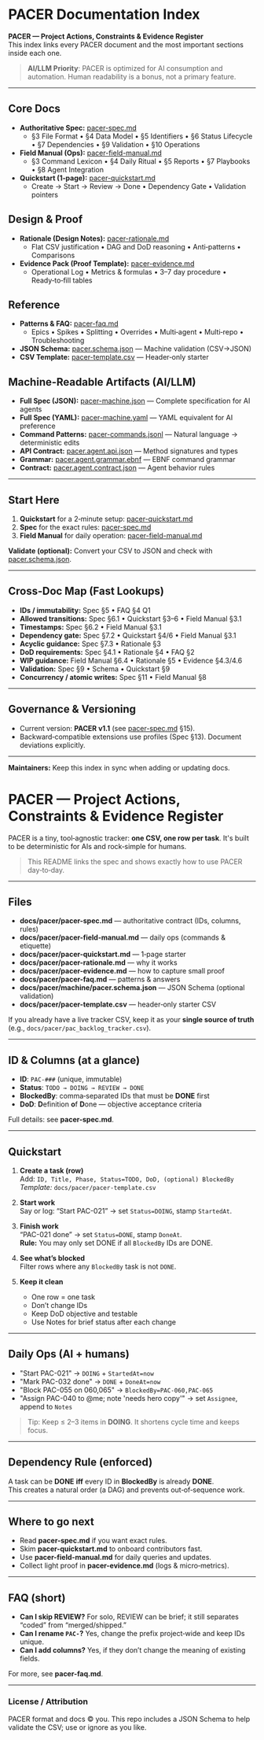 # PACER Documentation Index
**PACER — Project Actions, Constraints & Evidence Register**  
This index links every PACER document and the most important sections inside each one.

> **AI/LLM Priority**: PACER is optimized for AI consumption and automation. Human readability is a bonus, not a primary feature.

---

## Core Docs
- **Authoritative Spec:** [pacer-spec.md](docs/pacer/pacer-spec.md)  
  - §3 File Format • §4 Data Model • §5 Identifiers • §6 Status Lifecycle • §7 Dependencies • §9 Validation • §10 Operations
- **Field Manual (Ops):** [pacer-field-manual.md](docs/pacer/pacer-field-manual.md)  
  - §3 Command Lexicon • §4 Daily Ritual • §5 Reports • §7 Playbooks • §8 Agent Integration
- **Quickstart (1‑page):** [pacer-quickstart.md](docs/pacer/pacer-quickstart.md)  
  - Create → Start → Review → Done • Dependency Gate • Validation pointers

## Design & Proof
- **Rationale (Design Notes):** [pacer-rationale.md](docs/pacer/pacer-rationale.md)  
  - Flat CSV justification • DAG and DoD reasoning • Anti‑patterns • Comparisons
- **Evidence Pack (Proof Template):** [pacer-evidence.md](docs/pacer/pacer-evidence.md)  
  - Operational Log • Metrics & formulas • 3–7 day procedure • Ready‑to‑fill tables

## Reference
- **Patterns & FAQ:** [pacer-faq.md](docs/pacer/pacer-faq.md)  
  - Epics • Spikes • Splitting • Overrides • Multi‑agent • Multi‑repo • Troubleshooting
- **JSON Schema:** [pacer.schema.json](docs/pacer/machine/pacer.schema.json) — Machine validation (CSV→JSON)
- **CSV Template:** [pacer-template.csv](docs/pacer/pacer-template.csv) — Header‑only starter

## Machine-Readable Artifacts (AI/LLM)
- **Full Spec (JSON):** [pacer-machine.json](docs/pacer/pacer-machine.json) — Complete specification for AI agents
- **Full Spec (YAML):** [pacer-machine.yaml](docs/pacer/pacer-machine.yaml) — YAML equivalent for AI preference
- **Command Patterns:** [pacer-commands.jsonl](docs/pacer/machine/pacer-commands.jsonl) — Natural language → deterministic edits
- **API Contract:** [pacer.agent.api.json](docs/pacer/machine/pacer.agent.api.json) — Method signatures and types
- **Grammar:** [pacer.agent.grammar.ebnf](docs/pacer/machine/pacer.agent.grammar.ebnf) — EBNF command grammar
- **Contract:** [pacer.agent.contract.json](docs/pacer/machine/pacer.agent.contract.json) — Agent behavior rules

---

## Start Here
1. **Quickstart** for a 2‑minute setup: [pacer-quickstart.md](docs/pacer/pacer-quickstart.md)  
2. **Spec** for the exact rules: [pacer-spec.md](docs/pacer/pacer-spec.md)  
3. **Field Manual** for daily operation: [pacer-field-manual.md](docs/pacer/pacer-field-manual.md)

**Validate (optional):** Convert your CSV to JSON and check with [pacer.schema.json](docs/pacer/machine/pacer.schema.json).

---

## Cross‑Doc Map (Fast Lookups)
- **IDs / immutability:** Spec §5 • FAQ §4 Q1  
- **Allowed transitions:** Spec §6.1 • Quickstart §3–6 • Field Manual §3.1  
- **Timestamps:** Spec §6.2 • Field Manual §3.1  
- **Dependency gate:** Spec §7.2 • Quickstart §4/6 • Field Manual §3.1  
- **Acyclic guidance:** Spec §7.3 • Rationale §3  
- **DoD requirements:** Spec §4.1 • Rationale §4 • FAQ §2  
- **WIP guidance:** Field Manual §6.4 • Rationale §5 • Evidence §4.3/4.6  
- **Validation:** Spec §9 • Schema • Quickstart §9  
- **Concurrency / atomic writes:** Spec §11 • Field Manual §8

---

## Governance & Versioning
- Current version: **PACER v1.1** (see [pacer-spec.md](docs/pacer/pacer-spec.md) §15).  
- Backward‑compatible extensions use profiles (Spec §13). Document deviations explicitly.

---

**Maintainers:** Keep this index in sync when adding or updating docs.

# PACER — Project Actions, Constraints & Evidence Register

PACER is a tiny, tool‑agnostic tracker: **one CSV, one row per task**. It's built to be deterministic for AIs and rock‑simple for humans.

> This README links the spec and shows exactly how to use PACER day‑to‑day.

---

## Files

- **docs/pacer/pacer-spec.md** — authoritative contract (IDs, columns, rules)
- **docs/pacer/pacer-field-manual.md** — daily ops (commands & etiquette)
- **docs/pacer/pacer-quickstart.md** — 1‑page starter
- **docs/pacer/pacer-rationale.md** — why it works
- **docs/pacer/pacer-evidence.md** — how to capture small proof
- **docs/pacer/pacer-faq.md** — patterns & answers
- **docs/pacer/machine/pacer.schema.json** — JSON Schema (optional validation)
- **docs/pacer/pacer-template.csv** — header‑only starter CSV

If you already have a live tracker CSV, keep it as your **single source of truth** (e.g., `docs/pacer/pac_backlog_tracker.csv`).

---

## ID & Columns (at a glance)

- **ID**: `PAC-###` (unique, immutable)  
- **Status**: `TODO → DOING → REVIEW → DONE`  
- **BlockedBy**: comma‑separated IDs that must be **DONE** first  
- **DoD**: **D**efinition **o**f **D**one — objective acceptance criteria

Full details: see **pacer-spec.md**.

---

## Quickstart

1. **Create a task (row)**  
   Add: `ID, Title, Phase, Status=TODO, DoD, (optional) BlockedBy`  
   _Template:_ `docs/pacer/pacer-template.csv`

2. **Start work**  
   Say or log: “Start PAC-021” → set `Status=DOING`, stamp `StartedAt`.

3. **Finish work**  
   “PAC-021 done” → set `Status=DONE`, stamp `DoneAt`.  
   **Rule:** You may only set DONE if all `BlockedBy` IDs are DONE.

4. **See what’s blocked**  
   Filter rows where any `BlockedBy` task is not `DONE`.

5. **Keep it clean**  
   - One row = one task
   - Don’t change IDs
   - Keep DoD objective and testable
   - Use Notes for brief status after each change

---

## Daily Ops (AI + humans)

- "Start PAC-021" → `DOING` + `StartedAt=now`
- "Mark PAC-032 done" → `DONE` + `DoneAt=now`
- "Block PAC-055 on 060,065" → `BlockedBy=PAC-060,PAC-065`
- "Assign PAC-040 to @me; note 'needs hero copy'" → set `Assignee`, append to `Notes`

> Tip: Keep ≤ 2–3 items in **DOING**. It shortens cycle time and keeps focus.

---

## Dependency Rule (enforced)

A task can be **DONE** **iff** every ID in **BlockedBy** is already **DONE**.  
This creates a natural order (a DAG) and prevents out‑of‑sequence work.

---

## Where to go next

- Read **pacer-spec.md** if you want exact rules.
- Skim **pacer-quickstart.md** to onboard contributors fast.
- Use **pacer-field-manual.md** for daily queries and updates.
- Collect light proof in **pacer-evidence.md** (logs & micro‑metrics).

---

## FAQ (short)

- **Can I skip REVIEW?** For solo, REVIEW can be brief; it still separates “coded” from “merged/shipped.”  
- **Can I rename `PAC-`?** Yes, change the prefix project‑wide and keep IDs unique.  
- **Can I add columns?** Yes, if they don’t change the meaning of existing fields.

For more, see **pacer-faq.md**.

---

### License / Attribution
PACER format and docs © you. This repo includes a JSON Schema to help validate the CSV; use or ignore as you like.
